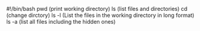 #!/bin/bash
pwd (print working directory)
ls (list files and directories)
cd (change dirctory)
ls -l (List the files in the working directory in long format)
ls -a (list all files including the hidden ones)
